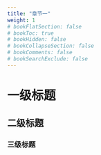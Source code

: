 ```yaml
---
title: "章节一"
weight: 1
# bookFlatSection: false
# bookToc: true
# bookHidden: false
# bookCollapseSection: false
# bookComments: false
# bookSearchExclude: false
---
```


# 一级标题
## 二级标题
### 三级标题